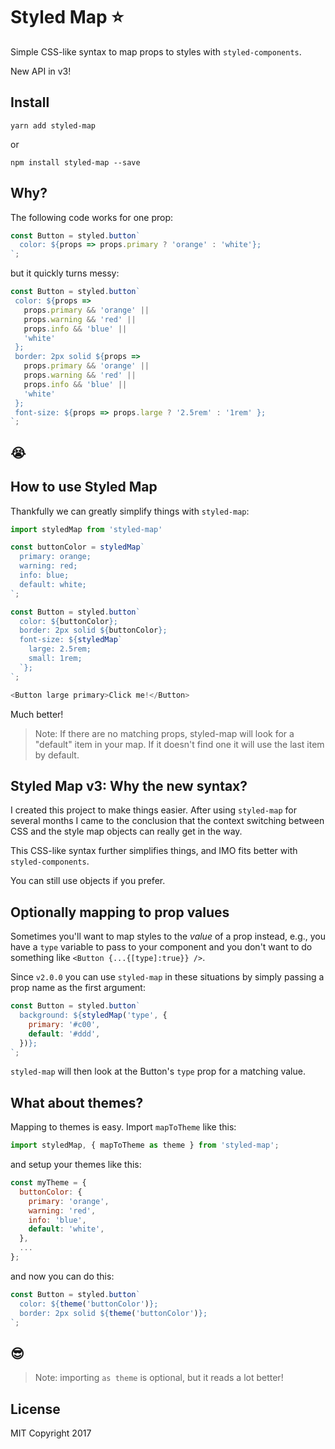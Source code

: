# Styled Map ⭐️
Simple CSS-like syntax to map props to styles with `styled-components`.

New API in v3!

## Install
`yarn add styled-map`

or

`npm install styled-map --save`

## Why?
The following code works for one prop:

```js
const Button = styled.button`
  color: ${props => props.primary ? 'orange' : 'white'};
`;

 ```

 but it quickly turns messy:

 ```js
const Button = styled.button`
  color: ${props =>
    props.primary && 'orange' ||
    props.warning && 'red' ||
    props.info && 'blue' ||
    'white'
  };
  border: 2px solid ${props =>
    props.primary && 'orange' ||
    props.warning && 'red' ||
    props.info && 'blue' ||
    'white'
  };
  font-size: ${props => props.large ? '2.5rem' : '1rem' };
`;
 ```

## 😭

## How to use Styled Map
Thankfully we can greatly simplify things with `styled-map`:

```js
import styledMap from 'styled-map'

const buttonColor = styledMap`
  primary: orange;
  warning: red;
  info: blue;
  default: white;
`;

const Button = styled.button`
  color: ${buttonColor};
  border: 2px solid ${buttonColor};
  font-size: ${styledMap`
    large: 2.5rem;
    small: 1rem;
  `};
`;

<Button large primary>Click me!</Button>

```

Much better!

> Note: If there are no matching props, styled-map will look for a "default" item in your map. If it doesn't find one it will use the last item by default.

## Styled Map v3: Why the new syntax?
I created this project to make things easier. After using `styled-map` for several months I came to the conclusion that the context switching between CSS and the style map objects can really get in the way.

This CSS-like syntax further simplifies things, and IMO fits better with `styled-components`. 

You can still use objects if you prefer.

## Optionally mapping to prop values

Sometimes you'll want to map styles to the *value* of a prop instead, e.g., you have a `type` variable to pass to your component and you don't want to do something like `<Button {...{[type]:true}} />`.

Since `v2.0.0` you can use `styled-map` in these situations by simply passing a prop name as the first argument:

```js
const Button = styled.button`
  background: ${styledMap('type', {
    primary: '#c00',
    default: '#ddd',
  })};
`;
```

`styled-map` will then look at the Button's `type` prop for a matching value.

## What about themes?

Mapping to themes is easy. Import `mapToTheme` like this:

```js
import styledMap, { mapToTheme as theme } from 'styled-map';
```

and setup your themes like this:

```js
const myTheme = {
  buttonColor: {
    primary: 'orange',
    warning: 'red',
    info: 'blue',
    default: 'white',
  },
  ...
};
```

and now you can do this:

```js
const Button = styled.button`
  color: ${theme('buttonColor')};
  border: 2px solid ${theme('buttonColor')};
`;

```

## 😎

> Note: importing `as theme` is optional, but it reads a lot better!

## License

MIT Copyright 2017
